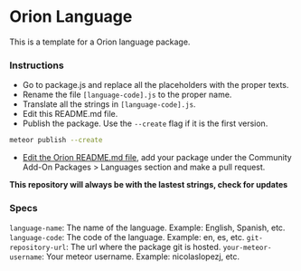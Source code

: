 # Orion Language

This is a template for a Orion language package.

### Instructions

- Go to package.js and replace all the placeholders with the proper texts.
- Rename the file ```[language-code].js``` to the proper name.
- Translate all the strings in ```[language-code].js```. 
- Edit this README.md file.
- Publish the package. Use the ```--create``` flag if it is the first version.

```sh
meteor publish --create
```

- [Edit the Orion README.md file](https://github.com/orionjs/orion/edit/master/README.md),
add your package under the Community Add-On Packages > Languages section and make a pull request.

**This repository will always be with the lastest strings, check for updates**

### Specs

```language-name```: The name of the language. Example: English, Spanish, etc.
```language-code```: The code of the language. Example: en, es, etc.
```git-repository-url```: The url where the package git is hosted.
```your-meteor-username```: Your meteor username. Example: nicolaslopezj, etc.
